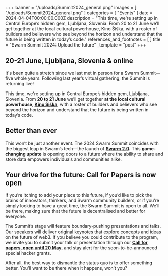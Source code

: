 +++
banner = "/uploads/Summit2024_general.png"
images = [ "/uploads/Summit2024_general.png" ]
categories = [ "Events" ]
date = 2024-04-04T00:00:00.000Z
description = "This time, we're setting up in Central Europe’s hidden gem, Ljubljana, Slovenia. From 20 to 21 June we’ll get together at the local cultural powerhouse, Kino Šiška, with a roster of builders and believers who see beyond the horizon and understand that the future is being written in today’s code."
references_and_footnotes = [ ]
title = "Swarm Summit 2024: Upload the future"
_template = "post"
+++


## 20-21 June, Ljubljana, Slovenia & online

It's been quite a stretch since we last met in person for a Swarm Summit—five whole years. Following last year’s virtual gathering, the Summit is returning live! 

This time, we're setting up in Central Europe’s hidden gem, Ljubljana, Slovenia. From **20 to 21 June** we’ll get together **at the local cultural powerhouse, [Kino Šiška](https://www.kinosiska.si/en/)**, with a roster of builders and believers who see beyond the horizon and understand that the future is being written in today’s code. 


## Better than ever

This won’t be just another event. The 2024 Swarm Summit coincides with the biggest leap in Swarm’s tech—the launch of **[Swarm 2.0](https://blog.ethswarm.org/foundation/2024/announcing-bee-2.0-pioneering-next-gen-decentralised-storage/).** This **game-changing update** is opening doors to a future where the ability to share and store data empowers individuals and communities alike.


## Your drive for the future: Call for Papers is now open

If you’re itching to add your piece to this future, if you’d like to pick the brains of innovators, thinkers, and Swarm community builders, or if you’re simply looking to have a great time, the Swarm Summit is open to all. We’ll be there, making sure that the future is decentralised and better for everyone. 

The Summit’s stage will feature boundary-pushing presentations and talks. Our speakers will deliver original keynotes that explore concepts and ideas on the future of web3. If you believe you could contribute to the program, we invite you to submit your talk or presentation through our **[Call for papers, open until 20 May](https://summit.ethswarm.org/swarm-summit-2024/cfp)**, and stay alert for the soon-to-be-announced special hacker grants.    

After all, the best way to dismantle the status quo is to offer something better. You’ll want to be there when it happens, won’t you?
